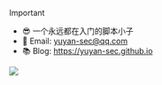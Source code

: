 > [!IMPORTANT]
> - :sunglasses: 一个永远都在入门的脚本小子
> - :email: Email: yuyan-sec@qq.com
> - :books: Blog:  https://yuyan-sec.github.io

<img src="https://github-readme-stats.vercel.app/api?username=yuyan-sec&show_icons=true&theme=dracula">

